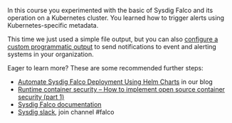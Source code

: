 In this course you experimented with the basic of Sysdig Falco and its operation on a Kubernetes cluster. You learned how to trigger alerts using Kubernetes-specific metadata.

This time we just used a simple file output, but you can also [configure a custom programmatic output](https://github.com/draios/falco/wiki/Falco-Alerts#program-output) to send notifications to event and alerting systems in your organization.

Eager to learn more? These are some recommended further steps:

- [Automate Sysdig Falco Deployment Using Helm Charts](https://sysdig.com/blog/falco-helm-chart/) in our blog
- [Runtime container security – How to implement open source container security (part 1)](https://sysdig.com/blog/oss-container-security-runtime/)
- [Sysdig Falco documentation](https://github.com/draios/falco/wiki)
- [Sysdig slack](https://slack.sysdig.com/), join channel #falco
